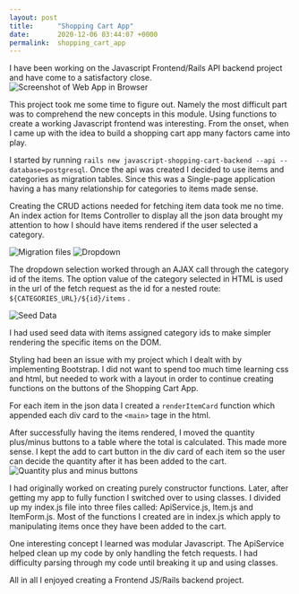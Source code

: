```yaml
---
layout: post
title:      "Shopping Cart App"
date:       2020-12-06 03:44:07 +0000
permalink:  shopping_cart_app
---
```



I have been working on the Javascript Frontend/Rails API backend project and have come to a satisfactory close. 
![Screenshot of Web App in Browser](https://i.ibb.co/jrfmnRQ/Screen-Shot-2020-12-05-at-9-48-44-PM.png)

This project took me some time to figure out. Namely the most difficult part was to comprehend the new concepts in this module. Using functions to create a working Javascript frontend was interesting. From the onset, when I came up with the idea to build a shopping cart app many factors came into play. 

I started by running `rails new javascript-shopping-cart-backend --api --database=postgresql`. Once the api was created I decided to use items and categories as migration tables. Since this was a Single-page application having a has many relationship for categories to items made sense. 

Creating the CRUD actions needed for fetching item data took me no time. An index action for Items Controller to display all the json data brought my attention to how I should have items rendered if the user selected a category.

![Migration files](https://ibb.co/zVV04z3)
![Dropdown](https://ibb.co/xMNpPTX)

The dropdown selection worked through an AJAX call through the category id of the items. The option value of the category selected in HTML is used in the url of the fetch request as the id for a nested route: `${CATEGORIES_URL}/${id}/items` . 

![Seed Data](https://ibb.co/zVV04z3)

I had used seed data with items assigned category ids to make simpler rendering the specific items on the DOM. 

Styling had been an issue with my project which I dealt with by implementing Bootstrap. I did not want to spend too much time learning css and html, but needed to work with a layout in order to continue creating functions on the buttons of the Shopping Cart App.

For each item in the json data I created a `renderItemCard` function which appended each div card to the `<main>`  tage in the html.

After successfully having the items rendered, I moved the quantity plus/minus buttons to a table where the total is calculated. This made more sense. I kept the add to cart button in the div card of each item so the user can decide the quantity after it has been added to the cart. 
![Quantity plus and minus buttons](https://ibb.co/cxf6rh8)

I had originally worked on creating purely constructor functions. Later, after getting my app to fully function I switched over to using classes. I divided up my index.js file into three files called: ApiService.js, Item.js and ItemForm.js. 
Most of the functions I created are in index.js which apply to manipulating items once they have been added to the cart.

One interesting concept I learned was modular Javascript. The ApiService helped clean up my code by only handling the fetch requests. I had difficulty parsing through my code until breaking it up and using classes. 

All in all I enjoyed creating a Frontend JS/Rails backend project. 

